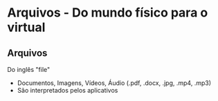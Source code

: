 # Arquivos - Do mundo físico para o virtual

## Arquivos
  Do inglês "file"
  * Documentos, Imagens, Vídeos, Áudio (.pdf, .docx, .jpg, .mp4, .mp3)
  * São interpretados pelos aplicativos
